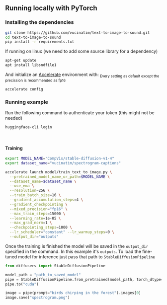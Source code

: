 ## Running locally with PyTorch

### Installing the dependencies

```bash
git clone https://github.com/vucinatim/text-to-image-to-sound.git
cd text-to-image-to-sound
pip install -r requirements.txt
```

If running on linux (we need to add some source library for a dependency)

```bash
apt-get update
apt install libsndfile1
```

And initialize an [Accelerate](https://github.com/huggingface/accelerate/) environment with:
<sub>Every setting as default except the precission is recommended as fp16</sub>

```bash
accelerate config
```

### Running example

Run the following command to authenticate your token (this might not be needed)

```bash
huggingface-cli login
```

<br>

#### Training

```bash
export MODEL_NAME="CompVis/stable-diffusion-v1-4"
export dataset_name="vucinatim/spectrogram-captions"

accelerate launch model/train_text_to_image.py \
  --pretrained_model_name_or_path=$MODEL_NAME \
  --dataset_name=$dataset_name \
  --use_ema \
  --resolution=256 \
  --train_batch_size=16 \
  --gradient_accumulation_steps=4 \
  --gradient_checkpointing \
  --mixed_precision="fp16" \
  --max_train_steps=15000 \
  --learning_rate=1e-05 \
  --max_grad_norm=1 \
  --checkpointing_steps=1000 \
  --lr_scheduler="constant" --lr_warmup_steps=0 \
  --output_dir="outputs"
```

Once the training is finished the model will be saved in the `output_dir` specified in the command. In this example it's `outputs`. To load the fine-tuned model for inference just pass that path to `StableDiffusionPipeline`

```python
from diffusers import StableDiffusionPipeline

model_path = "path_to_saved_model"
pipe = StableDiffusionPipeline.from_pretrained(model_path, torch_dtype=torch.float16)
pipe.to("cuda")

image = pipe(prompt="birds chirping in the forest").images[0]
image.save("spectrogram.png")
```
